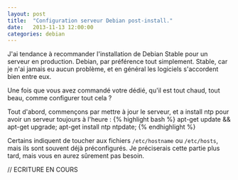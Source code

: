 ```yaml
---
layout: post
title:  "Configuration serveur Debian post-install."
date:   2013-11-13 12:00:00
categories: debian
---
```


J'ai tendance à recommander l'installation de Debian Stable pour un serveur en production. Debian, par préférence tout simplement. Stable, car je n'ai jamais eu aucun problème, et en général les logiciels s'accordent bien entre eux.

Une fois que vous avez commandé votre dédié, qu'il est tout chaud, tout beau, comme configurer tout cela ?

Tout d'abord, commençons par mettre à jour le serveur, et a install ntp pour avoir un serveur toujours à l'heure :
{% highlight bash %}
apt-get update && apt-get upgrade;
apt-get install ntp ntpdate;
{% endhighlight %}

Certains indiquent de toucher aux fichiers `/etc/hostname` ou `/etc/hosts`, mais ils sont souvent déjà préconfigurés. Je préciserais cette partie plus tard, mais vous en aurez sûrement pas besoin.

// ECRITURE EN COURS